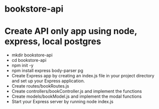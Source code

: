 # bookstore-api


# Create API only app using node, express, local postgres
- mkdir bookstore-api
- cd bookstore-api
- npm init -y
- npm install express body-parser pg
- Create Express app by creating an index.js file in your project directory and set up your Express application.
- Create  routes/bookRoutes.js
- Create controllers/bookController.js and implement the functions
- Create models/bookModel.js and implement the modal functions
- Start your Express server by running node index.js
